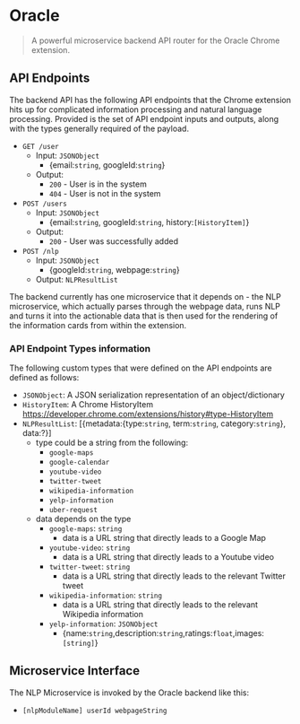 # Oracle
> A powerful microservice backend API router for the Oracle Chrome extension.

## API Endpoints
The backend API has the following API endpoints that the Chrome extension hits up for complicated information processing and natural language processing. Provided is the set of API endpoint inputs and outputs, along with the types generally required of the payload.
* `GET /user`
  * Input: `JSONObject`
     * {email:`string`, googleId:`string`}
  * Output:
     * `200` - User is in the system
     * `404` - User is not in the system 
* `POST /users`
  * Input: `JSONObject`
     * {email:`string`, googleId:`string`, history:`[HistoryItem]`}
  *  Output:
     * `200` - User was successfully added
* `POST /nlp`
  * Input: `JSONObject`
    * {googleId:`string`, webpage:`string`}
  * Output: `NLPResultList`

The backend currently has one microservice that it depends on - the NLP microservice, which actually parses through the webpage data, runs NLP and turns it into the actionable data that is then used for the rendering of the information cards from within the extension.

### API Endpoint Types information
The following custom types that were defined on the API endpoints are defined as follows:
* `JSONObject`:  A JSON serialization representation of an object/dictionary
* `HistoryItem`: A Chrome HistoryItem https://developer.chrome.com/extensions/history#type-HistoryItem
* `NLPResultList`: [{metadata:{type:`string`, term:`string`, category:`string`}, data:?}]
    *  type could be a string from the following:
        * `google-maps`
        * `google-calendar`
        * `youtube-video`
        * `twitter-tweet`
        * `wikipedia-information`
        * `yelp-information`
        * `uber-request`
    * data depends on the type
        * `google-maps`: `string`
            *  data is a URL string that directly leads to a Google Map
        * `youtube-video`: `string`
            * data is a URL string that directly leads to a Youtube video
        * `twitter-tweet`: `string`
            * data is a URL string that directly leads to the relevant Twitter tweet
        * `wikipedia-information`: `string`
            * data is a URL string that directly leads to the relevant Wikipedia information
        * `yelp-information`: `JSONObject`
            * {name:`string`,description:`string`,ratings:`float`,images:`[string]`}

## Microservice Interface
The NLP Microservice is invoked by the Oracle backend like this: 
  * `[nlpModuleName] userId webpageString`
